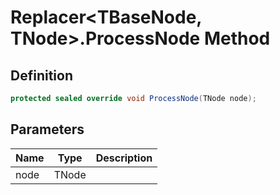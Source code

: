 # Replacer&lt;TBaseNode, TNode&gt;.ProcessNode Method
## Definition

```c#
protected sealed override void ProcessNode(TNode node);
```

## Parameters

| Name | Type | Description |
| ---- | ---- | ----------- |
| node | TNode |  |

